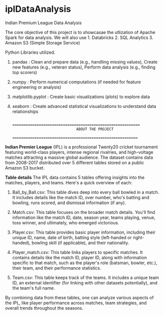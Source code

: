 # iplDataAnalysis
Indian Premium League Data Analysis

The core objective of this project is to showcasae the utlization of Apache Spark for data analysis. 
We will also use 
	1. Databricks
	2. SQL Analytics
	3. Amazon S3 (Simple Storage Service)

Python Libraries utilized.

1. pandas :	Clean and prepare data (e.g., handling missing values), Create new features (e.g., veteran status), Perform data analysis (e.g., finding top scorers)
2. numpy : 	Perform numerical computations (if needed for feature engineering or analysis)
3. matplotlib.pyplot :	Create basic visualizations (plots) to explore data
4. seaborn :	Create advanced statistical visualizations to understand data relationships




						==========================================================
								    ABOUT THE PROJECT
						=========================================================


**Indian Premier League** (IPL) is a professional Twenty20 cricket tournament featuring world-class players, intense regional rivalries, and high-voltage matches attracting a massive global audience. The dataset contains
data from 2008-2017 distributed over 5 different tables stored on a public Amazon S3 bucket.

**Table details**
The IPL data contains 5 tables offering insights into the matches, players, and teams. Here's a quick overview of each:

1. Ball_by_Ball.csv: This table dives deep into every ball bowled in a match. It includes details like the match ID, over number, who's batting and bowling, runs scored, and dismissal information (if any).

2. Match.csv: This table focuses on the broader match details. You'll find information like the match ID, date, season year, teams playing, venue, toss winner, and ultimately, who emerged victorious.

3. Player.csv: This table provides basic player information, including their unique ID, name, date of birth, batting style (left-handed or right-handed), bowling skill (if applicable), and their nationality.

4. Player_match.csv: This table links players to specific matches. It contains details like the match ID, player ID, along with information specific to that match, such as the player's role (batsman, bowler, etc.), their team, and their performance statistics.

5. Team.csv: This table keeps track of the teams. It includes a unique team ID, an external identifier (for linking with other datasets potentially), and the team's full name.

By combining data from these tables, one can analyze various aspects of the IPL, like player performance across matches, team strategies, and overall trends throughout the seasons.


